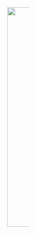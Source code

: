 


<div style="width: 10%">
<img src="https://github.com/woxe1/ztrotate/blob/main/assets/wheel.png" width="500">
</div>

